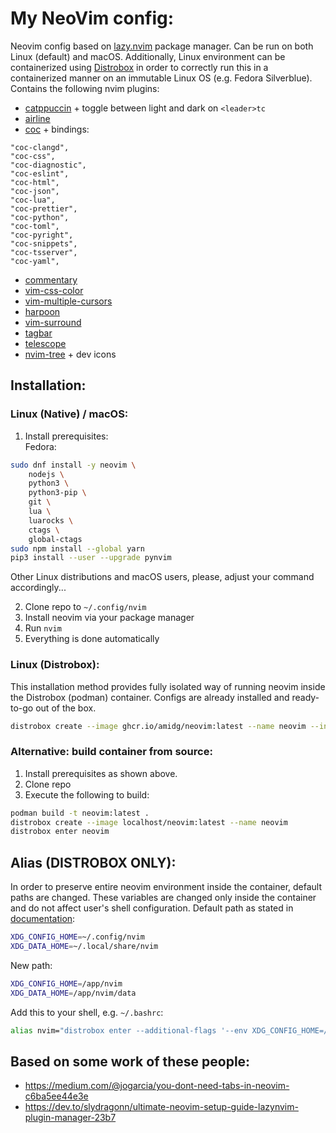# My NeoVim config:
Neovim config based on [lazy.nvim](https://github.com/folke/lazy.nvim) package manager. Can be run on both Linux (default) and macOS. Additionally, Linux environment can be containerized using [Distrobox](https://github.com/89luca89/distrobox) in order to correctly run this in a containerized manner on an immutable Linux OS (e.g. Fedora Silverblue). \
Contains the following nvim plugins:
- [catppuccin](https://github.com/catppuccin/nvim) + toggle between light and dark on `<leader>tc`
- [airline](https://github.com/vim-airline/vim-airline)
- [coc](https://github.com/neoclide/coc.nvim) + bindings:
```
"coc-clangd",
"coc-css",
"coc-diagnostic",
"coc-eslint",
"coc-html",
"coc-json",
"coc-lua",
"coc-prettier",
"coc-python",
"coc-toml",
"coc-pyright",
"coc-snippets",
"coc-tsserver",
"coc-yaml",
```
- [commentary](https://github.com/tpope/vim-commentary)
- [vim-css-color](https://github.com/ap/vim-css-color)
- [vim-multiple-cursors](https://github.com/terryma/vim-multiple-cursors)
- [harpoon](https://github.com/ThePrimeagen/harpoon)
- [vim-surround](https://github.com/tpope/vim-surround)
- [tagbar](https://github.com/preservim/tagbar)
- [telescope](https://github.com/nvim-telescope/telescope.nvim)
- [nvim-tree](https://github.com/nvim-tree) + dev icons

## Installation:
### Linux (Native) / macOS:
1. Install prerequisites: \
Fedora:
```bash
sudo dnf install -y neovim \
    nodejs \
    python3 \
    python3-pip \
    git \
    lua \
    luarocks \
    ctags \
    global-ctags
sudo npm install --global yarn
pip3 install --user --upgrade pynvim
```
Other Linux distributions and macOS users, please, adjust your command accordingly...

2. Clone repo to `~/.config/nvim`
3. Install neovim via your package manager
4. Run `nvim`
5. Everything is done automatically

### Linux (Distrobox):
This installation method provides fully isolated way of running neovim inside the Distrobox (podman) container. Configs are already installed and ready-to-go out of the box.
```bash
distrobox create --image ghcr.io/amidg/neovim:latest --name neovim --init-hooks "chmod 777 -R /app"
```

### Alternative: build container from source:
1. Install prerequisites as shown above.
2. Clone repo
3. Execute the following to build:
```bash
podman build -t neovim:latest .
distrobox create --image localhost/neovim:latest --name neovim
distrobox enter neovim
```

## Alias (DISTROBOX ONLY):
In order to preserve entire neovim environment inside the container, default paths are changed. These variables are changed only inside the container and do not affect user's shell configuration. Default path as stated in [documentation](https://neovim.io/doc/user/starting.html#_standard-paths):
```bash
XDG_CONFIG_HOME=~/.config/nvim
XDG_DATA_HOME=~/.local/share/nvim
```

New path:
```bash
XDG_CONFIG_HOME=/app/nvim
XDG_DATA_HOME=/app/nvim/data
```

Add this to your shell, e.g. `~/.bashrc`:
```bash
alias nvim="distrobox enter --additional-flags '--env XDG_CONFIG_HOME=/app/' --additional-flags '--env XDG_DATA_HOME=/app/data' neovim -- nvim"
```

## Based on some work of these people:
- https://medium.com/@jogarcia/you-dont-need-tabs-in-neovim-c6ba5ee44e3e
- https://dev.to/slydragonn/ultimate-neovim-setup-guide-lazynvim-plugin-manager-23b7

